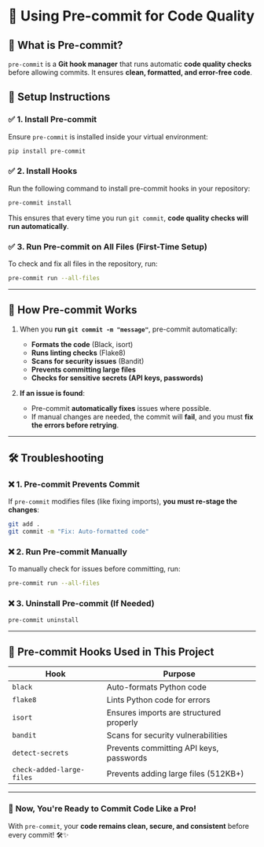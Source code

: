 # 🔹 Using Pre-commit for Code Quality

## 📌 What is Pre-commit?
`pre-commit` is a **Git hook manager** that runs automatic **code quality checks** before allowing commits. It ensures **clean, formatted, and error-free code**.

## 📖 Setup Instructions

### ✅ **1. Install Pre-commit**
Ensure `pre-commit` is installed inside your virtual environment:
```bash
pip install pre-commit
```

### ✅ **2. Install Hooks**
Run the following command to install pre-commit hooks in your repository:
```bash
pre-commit install
```
This ensures that every time you run `git commit`, **code quality checks will run automatically**.

### ✅ **3. Run Pre-commit on All Files (First-Time Setup)**
To check and fix all files in the repository, run:
```bash
pre-commit run --all-files
```

---

## 🎯 **How Pre-commit Works**
1. When you **run `git commit -m "message"`**, pre-commit automatically:
   - **Formats the code** (Black, isort)
   - **Runs linting checks** (Flake8)
   - **Scans for security issues** (Bandit)
   - **Prevents committing large files**
   - **Checks for sensitive secrets (API keys, passwords)**

2. **If an issue is found**:
   - Pre-commit **automatically fixes** issues where possible.
   - If manual changes are needed, the commit will **fail**, and you must **fix the errors before retrying**.

---

## 🛠 **Troubleshooting**
### ❌ **1. Pre-commit Prevents Commit**
If `pre-commit` modifies files (like fixing imports), **you must re-stage the changes**:
```bash
git add .
git commit -m "Fix: Auto-formatted code"
```

### ❌ **2. Run Pre-commit Manually**
To manually check for issues before committing, run:
```bash
pre-commit run --all-files
```

### ❌ **3. Uninstall Pre-commit (If Needed)**
```bash
pre-commit uninstall
```

---

## 📜 **Pre-commit Hooks Used in This Project**
| **Hook**       | **Purpose** |
|---------------|------------|
| `black`       | Auto-formats Python code |
| `flake8`      | Lints Python code for errors |
| `isort`       | Ensures imports are structured properly |
| `bandit`      | Scans for security vulnerabilities |
| `detect-secrets` | Prevents committing API keys, passwords |
| `check-added-large-files` | Prevents adding large files (512KB+) |

---

### 🚀 **Now, You're Ready to Commit Code Like a Pro!**
With `pre-commit`, your **code remains clean, secure, and consistent** before every commit! 🛠✨
